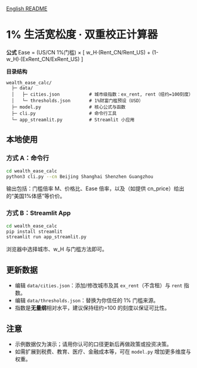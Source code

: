 [English README](README.md)

# 1% 生活宽松度 · 双重校正计算器

**公式**
Ease = (US/CN 1%门槛) × [ w_H·(Rent_CN/Rent_US) + (1-w_H)·(ExRent_CN/ExRent_US) ]

**目录结构**
```
wealth_ease_calc/
  ├─ data/
  │   ├─ cities.json           # 城市级指数：ex_rent, rent（纽约=100刻度）
  │   └─ thresholds.json       # 1%财富门槛预设（USD）
  ├─ model.py                  # 核心公式与函数
  ├─ cli.py                    # 命令行工具
  └─ app_streamlit.py          # Streamlit 小应用
```

## 本地使用

### 方式 A：命令行
```bash
cd wealth_ease_calc
python3 cli.py --cn Beijing Shanghai Shenzhen Guangzhou                --us "New York" "San Francisco" "San Jose" Boston                --w_h 0.25                --method KF                --cn_price 100 --fx 7.2                --out result.json
```

输出包括：门槛倍率 M、价格比、Ease 倍率，以及（如提供 cn_price）给出的“美国1%体感”等价价。

### 方式 B：Streamlit App
```bash
cd wealth_ease_calc
pip install streamlit
streamlit run app_streamlit.py
```
浏览器中选择城市、w_H 与门槛方法即可。

## 更新数据
- 编辑 `data/cities.json`：添加/修改城市及其 `ex_rent`（不含租）与 `rent` 指数。
- 编辑 `data/thresholds.json`：替换为你信任的 1% 门槛来源。  
- 指数是**无量纲**相对水平，建议保持纽约=100 的刻度以保证可比性。

## 注意
- 示例数据仅为演示；请用你认可的口径更新后再做政策或投资决策。
- 如需扩展到税费、教育、医疗、金融成本等，可在 `model.py` 增加更多维度与权重。

